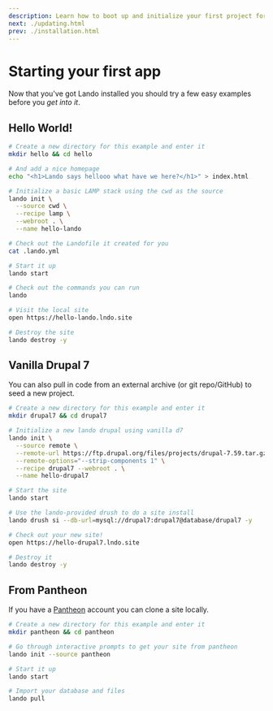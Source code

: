 ```yaml
---
description: Learn how to boot up and initialize your first project for usage with Lando with a Hello World!, Drupal 7 and Pantheon example.
next: ./updating.html
prev: ./installation.html
---
```


# Starting your first app

Now that you've got Lando installed you should try a few easy examples before you _get into it_.

## Hello World!

```bash
# Create a new directory for this example and enter it
mkdir hello && cd hello

# And add a nice homepage
echo "<h1>Lando says hellooo what have we here?</h1>" > index.html

# Initialize a basic LAMP stack using the cwd as the source
lando init \
  --source cwd \
  --recipe lamp \
  --webroot . \
  --name hello-lando

# Check out the Landofile it created for you
cat .lando.yml

# Start it up
lando start

# Check out the commands you can run
lando

# Visit the local site
open https://hello-lando.lndo.site

# Destroy the site
lando destroy -y
```

## Vanilla Drupal 7

You can also pull in code from an external archive (or git repo/GitHub) to seed a new project.

```bash
# Create a new directory for this example and enter it
mkdir drupal7 && cd drupal7

# Initialize a new lando drupal using vanilla d7
lando init \
  --source remote \
  --remote-url https://ftp.drupal.org/files/projects/drupal-7.59.tar.gz \
  --remote-options="--strip-components 1" \
  --recipe drupal7 --webroot . \
  --name hello-drupal7

# Start the site
lando start

# Use the lando-provided drush to do a site install
lando drush si --db-url=mysql://drupal7:drupal7@database/drupal7 -y

# Check out your new site!
open https://hello-drupal7.lndo.site

# Destroy it
lando destroy -y
```

## From Pantheon

If you have a [Pantheon](https://pantheon.io) account you can clone a site locally.

```bash
# Create a new directory for this example and enter it
mkdir pantheon && cd pantheon

# Go through interactive prompts to get your site from pantheon
lando init --source pantheon

# Start it up
lando start

# Import your database and files
lando pull
```
